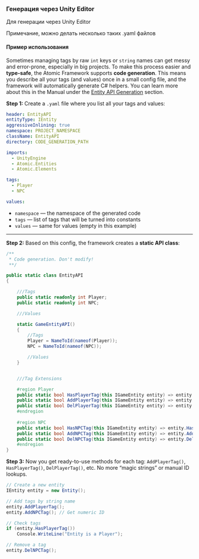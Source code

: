 
### Генерация через Unity Editor

Для генерации через Unity Editor


Примечание, можно делать несколько таких .yaml файлов


#### Пример использования


Sometimes managing tags by raw `int` keys or `string` names can get messy and error-prone, especially in big projects.
To
make this process easier and **type-safe**, the Atomic Framework supports **code generation**. This means you describe
all your tags (and values) once in a small config file, and the framework will automatically generate C# helpers. You
can learn more about this in the Manual under
the [Entity API Generation](../Manual.md/#-generate-entity-api) section.

**Step 1:** Create a `.yaml` file where you list all your tags and values:

```yaml
header: EntityAPI
entityType: IEntity
aggressiveInlining: true
namespace: PROJECT_NAMESPACE
className: EntityAPI
directory: CODE_GENERATION_PATH

imports:
  - UnityEngine
  - Atomic.Entities
  - Atomic.Elements

tags:
  - Player
  - NPC

values:
```

- `namespace` — the namespace of the generated code
- `tags` — list of tags that will be turned into constants
- `values` — same for values (empty in this example)

---

**Step 2:** Based on this config, the framework creates a **static API class**:

```csharp
/**
 * Code generation. Don't modify! 
 **/

public static class EntityAPI
{

    ///Tags
    public static readonly int Player;
    public static readonly int NPC;

    ///Values

    static GameEntityAPI()
    {
        //Tags
        Player = NameToId(nameof(Player));
        NPC = NameToId(nameof(NPC));

        //Values
    }


    ///Tag Extensions

    #region Player
    public static bool HasPlayerTag(this IGameEntity entity) => entity.HasTag(Player);
    public static bool AddPlayerTag(this IGameEntity entity) => entity.AddTag(Player);
    public static bool DelPlayerTag(this IGameEntity entity) => entity.DelTag(Player);
    #endregion
    
    #region NPC
    public static bool HasNPCTag(this IGameEntity entity) => entity.HasTag(NPC);
    public static bool AddNPCTag(this IGameEntity entity) => entity.AddTag(NPC);
    public static bool DelNPCTag(this IGameEntity entity) => entity.DelTag(NPC);
    #endregion
}
```

**Step 3:** Now you get ready-to-use methods for each tag: `AddPlayerTag()`, `HasPlayerTag()`, `DelPlayerTag()`, etc. No
more “magic
strings” or manual ID lookups.
```csharp
// Create a new entity
IEntity entity = new Entity();

// Add tags by string name
entity.AddPlayerTag();
entity.AddNPCTag(); // Get numeric ID

// Check tags
if (entity.HasPlayerTag())
    Console.WriteLine("Entity is a Player");

// Remove a tag
entity.DelNPCTag();
```